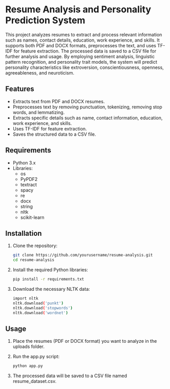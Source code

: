 # Resume Analysis and Personality Prediction System

This project analyzes resumes to extract and process relevant information such as names, contact details, education, work experience, and skills. It supports both PDF and DOCX formats, preprocesses the text, and uses TF-IDF for feature extraction. The processed data is saved to a CSV file for further analysis and usage. By employing sentiment analysis, linguistic pattern recognition, and personality trait models, the system will predict personality characteristics like extroversion, conscientiousness, openness, agreeableness, and neuroticism.

## Features

- Extracts text from PDF and DOCX resumes.
- Preprocesses text by removing punctuation, tokenizing, removing stop words, and lemmatizing.
- Extracts specific details such as name, contact information, education, work experience, and skills.
- Uses TF-IDF for feature extraction.
- Saves the structured data to a CSV file.

## Requirements

- Python 3.x
- Libraries: 
  - os
  - PyPDF2
  - textract
  - spacy
  - re
  - docx
  - string
  - nltk
  - scikit-learn

## Installation

1. Clone the repository:
   ```sh
   git clone https://github.com/yourusername/resume-analysis.git
   cd resume-analysis

2. Install the required Python libraries:

   ```sh
   pip install -r requirements.txt

3. Download the necessary NLTK data:
   ```sh
   import nltk
   nltk.download('punkt')
   nltk.download('stopwords')
   nltk.download('wordnet')

## Usage
1. Place the resumes (PDF or DOCX format) you want to analyze in the uploads folder.

2. Run the app.py script:

   ```sh
   python app.py

3. The processed data will be saved to a CSV file named resume_dataset.csv.

